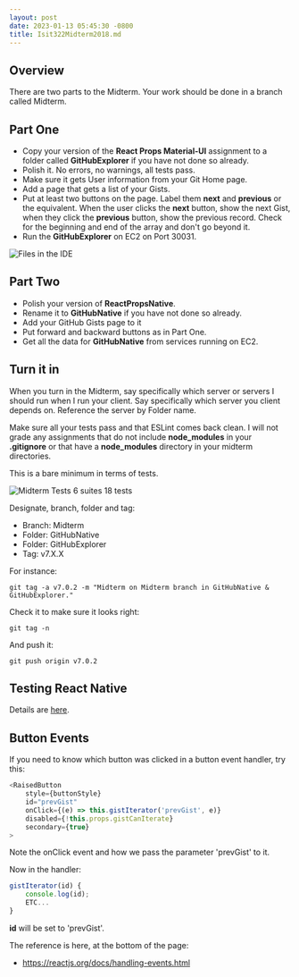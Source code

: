 ```yaml
---
layout: post
date: 2023-01-13 05:45:30 -0800
title: Isit322Midterm2018.md
---
```

## Overview

There are two parts to the Midterm. Your work should be done in a branch called Midterm.

## Part One

- Copy your version of the **React Props Material-UI** assignment to a folder called **GitHubExplorer** if you have not done so already.
- Polish it. No errors, no warnings, all tests pass.
- Make sure it gets User information from your Git Home page.
- Add a page that gets a list of your Gists.
- Put at least two buttons on the page. Label them **next** and **previous** or the equivalent. When the user clicks the **next** button, show the next Gist, when they click the **previous** button, show the previous record. Check for the beginning and end of the array and don't go beyond it.
- Run the **GitHubExplorer** on EC2 on Port 30031.

![Files in the IDE][fide]

## Part Two

- Polish your version of **ReactPropsNative**.
- Rename it to **GitHubNative** if you have not done so already.
- Add your GitHub Gists page to it
- Put forward and backward buttons as in Part One.
- Get all the data for **GitHubNative** from services running on EC2.

## Turn it in

When you turn in the Midterm, say specifically which server or servers I should run when I run your client. Say specifically which server you client depends on. Reference the server by Folder name.

Make sure all your tests pass and that ESLint comes back clean. I will not grade any assignments that do not include **node_modules** in your **.gitignore** or that have a **node_modules** directory in your midterm directories.

This is a bare minimum in terms of tests.

![Midterm Tests 6 suites 18 tests][mtt]

Designate, branch, folder and tag:

- Branch: Midterm
- Folder: GitHubNative
- Folder: GitHubExplorer
- Tag: v7.X.X

For instance:

```
git tag -a v7.0.2 -m "Midterm on Midterm branch in GitHubNative & GitHubExplorer."
```

Check it to make sure it looks right:

```
git tag -n
```

And push it:

```
git push origin v7.0.2
```

## Testing React Native

Details are [here][trn].

## Button Events

If you need to know which button was clicked in a button event handler, try this:

```JavaScript
<RaisedButton
    style={buttonStyle}
    id="prevGist"
    onClick={(e) => this.gistIterator('prevGist', e)}
    disabled={!this.props.gistCanIterate}
    secondary={true}
>
```

Note the onClick event and how we pass the parameter 'prevGist' to it.

Now in the handler:

```JavaScript
gistIterator(id) {
    console.log(id);
    ETC...
}
```

**id** will be set to 'prevGist'.

The reference is here, at the bottom of the page:

- <https://reactjs.org/docs/handling-events.html>

[trn]: /javascript-guide/JavaScriptReactNative.html

[fide]: https://s3.amazonaws.com/bucket01.elvenware.com/images/isit322-midterm-2018-files.png

[mtt]: https://s3.amazonaws.com/bucket01.elvenware.com/images/isit322-midterm-2018-min-test.png
